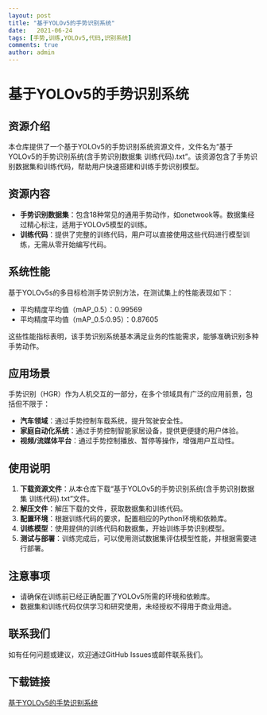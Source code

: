 ```yaml
---
layout: post
title: "基于YOLOv5的手势识别系统"
date:   2021-06-24
tags: [手势,训练,YOLOv5,代码,识别系统]
comments: true
author: admin
---
```

# 基于YOLOv5的手势识别系统

## 资源介绍

本仓库提供了一个基于YOLOv5的手势识别系统资源文件，文件名为“基于YOLOv5的手势识别系统(含手势识别数据集 训练代码).txt”。该资源包含了手势识别数据集和训练代码，帮助用户快速搭建和训练手势识别模型。

## 资源内容

- **手势识别数据集**：包含18种常见的通用手势动作，如onetwook等。数据集经过精心标注，适用于YOLOv5模型的训练。
- **训练代码**：提供了完整的训练代码，用户可以直接使用这些代码进行模型训练，无需从零开始编写代码。

## 系统性能

基于YOLOv5s的多目标检测手势识别方法，在测试集上的性能表现如下：
- 平均精度平均值（mAP_0.5）：0.99569
- 平均精度平均值（mAP_0.5:0.95）：0.87605

这些性能指标表明，该手势识别系统基本满足业务的性能需求，能够准确识别多种手势动作。

## 应用场景

手势识别（HGR）作为人机交互的一部分，在多个领域具有广泛的应用前景，包括但不限于：
- **汽车领域**：通过手势控制车载系统，提升驾驶安全性。
- **家庭自动化系统**：通过手势控制智能家居设备，提供更便捷的用户体验。
- **视频/流媒体平台**：通过手势控制播放、暂停等操作，增强用户互动性。

## 使用说明

1. **下载资源文件**：从本仓库下载“基于YOLOv5的手势识别系统(含手势识别数据集 训练代码).txt”文件。
2. **解压文件**：解压下载的文件，获取数据集和训练代码。
3. **配置环境**：根据训练代码的要求，配置相应的Python环境和依赖库。
4. **训练模型**：使用提供的训练代码和数据集，开始训练手势识别模型。
5. **测试与部署**：训练完成后，可以使用测试数据集评估模型性能，并根据需要进行部署。

## 注意事项

- 请确保在训练前已经正确配置了YOLOv5所需的环境和依赖库。
- 数据集和训练代码仅供学习和研究使用，未经授权不得用于商业用途。

## 联系我们

如有任何问题或建议，欢迎通过GitHub Issues或邮件联系我们。

## 下载链接

[基于YOLOv5的手势识别系统](https://pan.quark.cn/s/046168998c82)